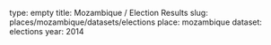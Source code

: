type: empty
title: Mozambique / Election Results
slug: places/mozambique/datasets/elections
place: mozambique
dataset: elections
year: 2014
